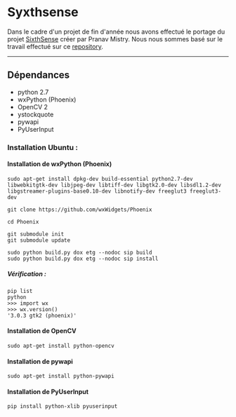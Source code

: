 Syxthsense
=========


Dans le cadre d'un projet de fin d'année nous avons effectué le portage du projet [SixthSense](https://github.com/sixthsense/sixthsense/) créer par Pranav Mistry. Nous nous sommes basé sur le travail effectué sur ce [repository](https://github.com/chendaxixi/sixthSense_).

----------


Dépendances
----------------

* python 2.7
* wxPython (Phoenix)
* OpenCV 2
* ystockquote
* pywapi
* PyUserInput

### <i class="icon-cog"></i>Installation Ubuntu :

#### <i class="icon-file"></i> Installation de wxPython (Phoenix)

    sudo apt-get install dpkg-dev build-essential python2.7-dev libwebkitgtk-dev libjpeg-dev libtiff-dev libgtk2.0-dev libsdl1.2-dev libgstreamer-plugins-base0.10-dev libnotify-dev freeglut3 freeglut3-dev
    
    git clone https://github.com/wxWidgets/Phoenix
    
    cd Phoenix
    
    git submodule init
    git submodule update
    
    sudo python build.py dox etg --nodoc sip build
    sudo python build.py dox etg --nodoc sip install

##### Vérification :

    pip list
    python
    >>> import wx
    >>> wx.version()
    '3.0.3 gtk2 (phoenix)'

#### <i class="icon-file"></i> Installation de OpenCV

	sudo apt-get install python-opencv

#### <i class="icon-file"></i> Installation de pywapi

    sudo apt-get install python-pywapi

#### <i class="icon-file"></i> Installation de PyUserInput

	pip install python-xlib pyuserinput